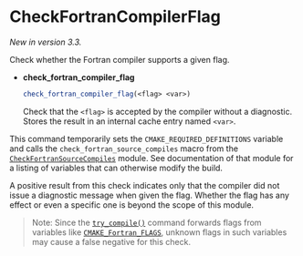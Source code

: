 # CheckFortranCompilerFlag

*New in version 3.3.*

Check whether the Fortran compiler supports a given flag.

- **check_fortran_compiler_flag**

  ```cmake
  check_fortran_compiler_flag(<flag> <var>)
  ```

  Check that the `<flag>` is accepted by the compiler without a diagnostic. Stores the result in an internal cache entry named `<var>`.

This command temporarily sets the `CMAKE_REQUIRED_DEFINITIONS` variable and calls the `check_fortran_source_compiles` macro from the [`CheckFortranSourceCompiles`](https://cmake.org/cmake/help/latest/module/CheckFortranSourceCompiles.html#module:CheckFortranSourceCompiles) module. See documentation of that module for a listing of variables that can otherwise modify the build.

A positive result from this check indicates only that the compiler did not issue a diagnostic message when given the flag. Whether the flag has any effect or even a specific one is beyond the scope of this module.

> Note: Since the [`try_compile()`](https://cmake.org/cmake/help/latest/command/try_compile.html#command:try_compile) command forwards flags from variables like [`CMAKE_Fortran_FLAGS`](https://cmake.org/cmake/help/latest/variable/CMAKE_LANG_FLAGS.html#variable:CMAKE__FLAGS), unknown flags in such variables may cause a false negative for this check.

 

